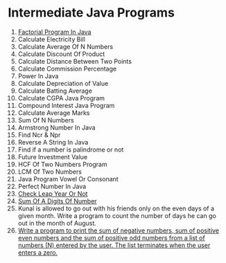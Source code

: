 # Intermediate Java Programs

1. [Factorial Program In Java](https://github.com/shubham-maurya-sm/Program-Practice-VS-Code/blob/main/Java/IntermediateJavaPrograms/Factorial.java)
2. Calculate Electricity Bill
3. Calculate Average Of N Numbers
4. Calculate Discount Of Product
5. Calculate Distance Between Two Points 
6. Calculate Commission Percentage
7. Power In Java
8. Calculate Depreciation of Value
9. Calculate Batting Average
10. Calculate CGPA Java Program
11. Compound Interest Java Program
12. Calculate Average Marks
13. Sum Of N Numbers
14. Armstrong Number In Java
15. Find Ncr & Npr
16. Reverse A String In Java
17. Find if a number is palindrome or not 
18. Future Investment Value
19. HCF Of Two Numbers Program
20. LCM Of Two Numbers
21. Java Program Vowel Or Consonant 
22. Perfect Number In Java
23. [Check Leap Year Or Not](https://github.com/shubham-maurya-sm/Program-Practice-VS-Code/blob/main/Java/IntermediateJavaPrograms/LeapYear.java)
24. [Sum Of A Digits Of Number](https://github.com/shubham-maurya-sm/Program-Practice-VS-Code/blob/main/Java/IntermediateJavaPrograms/SumOfDigits.java)
25. Kunal is allowed to go out with his friends only on the even days of a given month. Write a program to count the number of days he can go out in the month of August.
26. [Write a program to print the sum of negative numbers, sum of positive even numbers and the sum of positive odd numbers from a list of numbers (N) entered by the user. The list terminates when the user enters a zero.](https://github.com/shubham-maurya-sm/Program-Practice-VS-Code/blob/main/Java/IntermediateJavaPrograms/SumOfDifferentCategoriesOfNo.java)
